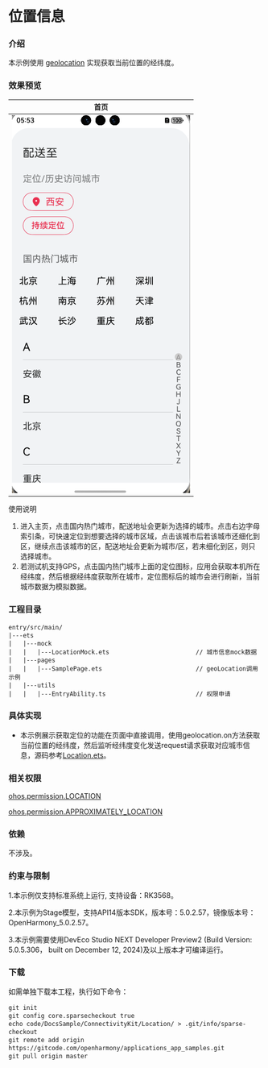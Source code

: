 # 位置信息

### 介绍

本示例使用 [geolocation](https://gitcode.com/openharmony/docs/blob/master/zh-cn/application-dev/reference/apis-location-kit/js-apis-geolocation.md) 实现获取当前位置的经纬度。

### 效果预览
|首页|
|--------|
|![](screenshot/Sample.png)|

使用说明
1. 进入主页，点击国内热门城市，配送地址会更新为选择的城市。点击右边字母索引条，可快速定位到想要选择的城市区域，点击该城市后若该城市还细化到区，继续点击该城市的区，配送地址会更新为城市/区，若未细化到区，则只选择城市。
2. 若测试机支持GPS，点击国内热门城市上面的定位图标，应用会获取本机所在经纬度，然后根据经纬度获取所在城市，定位图标后的城市会进行刷新，当前城市数据为模拟数据。

### 工程目录
```
entry/src/main/
|---ets
|   |---mock
|   |   |---LocationMock.ets                        // 城市信息mock数据
|   |---pages
|   |   |---SamplePage.ets                          // geoLocation调用示例
|   |---utils
|   |   |---EntryAbility.ts                         // 权限申请
```

### 具体实现
+ 本示例展示获取定位的功能在页面中直接调用，使用geolocation.on方法获取当前位置的经纬度，然后监听经纬度变化发送request请求获取对应城市信息，源码参考[Location.ets](position/src/main/ets/components/pages/Location.ets)。

### 相关权限

[ohos.permission.LOCATION](https://gitcode.com/openharmony/docs/blob/master/zh-cn/application-dev/security/AccessToken/permissions-for-all-user.md#ohospermissionlocation)

[ohos.permission.APPROXIMATELY_LOCATION](https://gitcode.com/openharmony/docs/blob/master/zh-cn/application-dev/security/AccessToken/permissions-for-all-user.md#ohospermissionapproximately_location)

### 依赖

不涉及。

### 约束与限制

1.本示例仅支持标准系统上运行, 支持设备：RK3568。

2.本示例为Stage模型，支持API14版本SDK，版本号：5.0.2.57，镜像版本号：OpenHarmony_5.0.2.57。

3.本示例需要使用DevEco Studio NEXT Developer Preview2 (Build Version: 5.0.5.306， built on December 12, 2024)及以上版本才可编译运行。

### 下载

如需单独下载本工程，执行如下命令：

```
git init
git config core.sparsecheckout true
echo code/DocsSample/ConnectivityKit/Location/ > .git/info/sparse-checkout
git remote add origin https://gitcode.com/openharmony/applications_app_samples.git
git pull origin master
```